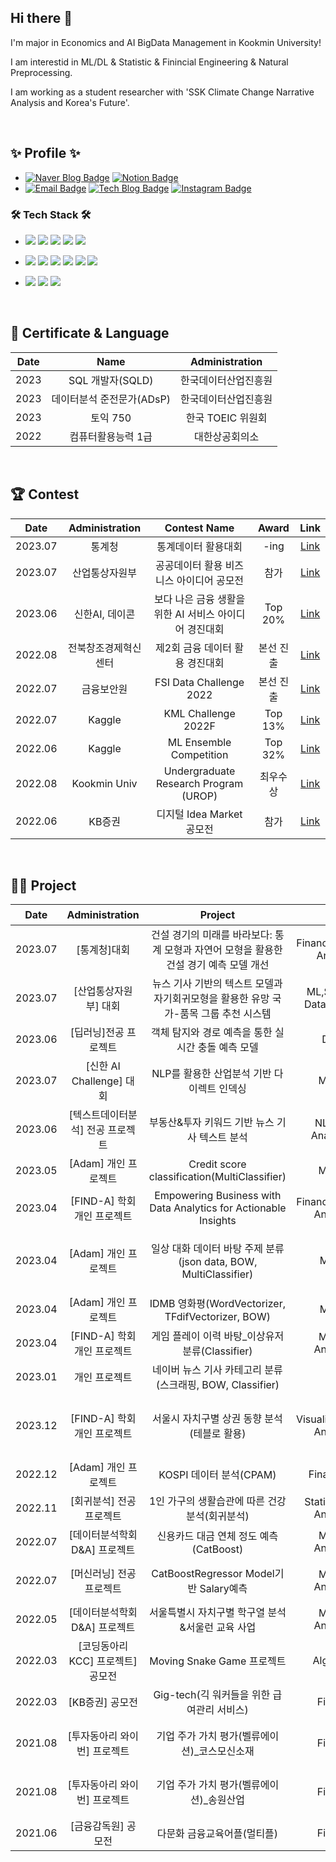 ## Hi there 👋
I'm major in Economics and AI BigData Management in Kookmin University!

I am interestid in ML/DL & Statistic & Finincial Engineering & Natural Preprocessing.

I am working as a student researcher with 'SSK Climate Change Narrative Analysis and Korea's Future'.

<br>

## ✨ Profile ✨
- [![Naver Blog Badge](https://img.shields.io/badge/-Naver%20Blog-green?style=flat-square&logo=naver&link=https://blog.naver.com/your_naver_blog_username)](https://blog.naver.com/gayeon6423) [![Notion Badge](https://img.shields.io/badge/-Notion-%23000000?style=flat-square&logo=notion&link=https://www.notion.so/your_notion_page)](https://www.notion.so/Gayeon-Jung-s-Portfolio-04d540cec5da4e729b953f4d0e82b2ed?pvs=4)
- [![Email Badge](https://img.shields.io/badge/-Email-%23D14836?style=flat-square&logo=gmail&logoColor=white&link=mailto:your.email@example.com)](mailto:gayeon6423@naver.com) [![Tech Blog Badge](http://img.shields.io/badge/-Tech%20blog-black?style=flat-square&logo=github&link=https://zzsza.github.io/)](https://github.com/Gayeon6423) [![Instagram Badge](https://img.shields.io/badge/-Instagram-%23E4405F?style=flat-square&logo=instagram&logoColor=white&link=https://www.instagram.com/your_instagram_username/)](https://www.instagram.com/ga_yeon_jung/)

### 🛠 Tech Stack 🛠
- <img src="https://img.shields.io/badge/Python-3776AB?style=flat&logo=Python&logoColor=white"/> <img src="https://img.shields.io/badge/Pytorch-EE4C2C?style=flat&logo=Pytorch&logoColor=white"/> <img src="https://img.shields.io/badge/R-276DC3?style=flat-square&logo=R&logoColor=white"/> <img src="https://img.shields.io/badge/SQL-4479A1?style=flat&logo=MySQL&logoColor=white"/> <img src="https://img.shields.io/badge/Tableau-E97627?style=flat&logo=Tableau&logoColor=white"/> 

- <img src="https://img.shields.io/badge/Jupyter-F37626?style=flat-square&logo=Jupyter&logoColor=white"/>  <img src="https://img.shields.io/badge/Anaconda-44A833?style=flat-square&logo=Anaconda&logoColor=white"/> <img src="https://img.shields.io/badge/PyCharm-000000?style=flat-square&logo=PyCharm&logoColor=white"/> <img src="https://img.shields.io/badge/VSCode-007ACC?style=flat-square&logo=Visual Studio Code&logoColor=white"/>  <img src="https://img.shields.io/badge/Google Colab-F9AB00?style=flat-square&logo=Google Colab&logoColor=white"/> <img src="https://img.shields.io/badge/Streamlit-FF4B4B?style=flat-square&logo=Streamlit&logoColor=white"/> 


- <img src="https://img.shields.io/badge/Github-181717?style=flat&logo=Github&logoColor=white"/>  <img src="https://img.shields.io/badge/Slack-4A154B?style=flat&logo=Slack&logoColor=white"/> <img src="https://img.shields.io/badge/Notion-000000?style=flat&logo=Notion&logoColor=white"/>

<br>

## 📃 Certificate & Language
|Date|Name|Administration| 
|:---:|:---:|:---:|
|2023|SQL 개발자(SQLD)|한국데이터산업진흥원|
|2023|데이터분석 준전문가(ADsP)|한국데이터산업진흥원|
|2023|토익 750|한국 TOEIC 위원회|
|2022|컴퓨터활용능력 1급|대한상공회의소|

<br>

## 🏆 Contest
|Date|Administration|Contest Name|Award|Link|
|:---:|:---:|:---:|:---:|:---:|
|2023.07|통계청|통계데이터 활용대회|-ing|<a href="">Link</a>|
|2023.07|산업통상자원부|공공데이터 활용 비즈니스 아이디어 공모전|참가|<a href="">Link</a>|
|2023.06|신한AI, 데이콘|보다 나은 금융 생활을 위한 AI 서비스 아이디어 경진대회|Top 20%|<a href="">Link</a>|
|2022.08|전북창조경제혁신센터|제2회 금융 데이터 활용 경진대회|본선 진출|<a href="">Link</a>|
|2022.07|금융보안원|FSI Data Challenge 2022|본선 진출|<a href="">Link</a>|
|2022.07|Kaggle|KML Challenge 2022F|Top 13%|<a href="https://github.com/Gayeon6423/Salary-prediction-based-on-CatBoostRegressor-Model">Link</a>|
|2022.06|Kaggle|ML Ensemble Competition|Top 32%|<a href="l">Link</a>|
|2022.08|Kookmin Univ|Undergraduate Research Program (UROP)|최우수상|<a href="">Link</a>|
|2022.06|KB증권|디지털 Idea Market 공모전|참가|<a href="">Link</a>|

<br>

## 👩‍💻 Project
|Date|Administration|Project|Tags|성과|Link|
|:---:|:---:|:---:|:---:|:---:|:---:|
|2023.07|[통계청]대회|건설 경기의 미래를 바라보다: 통계 모형과 자연어 모형을 활용한 건설 경기 예측 모델 개선|Financial,ML,Data Analytics|ing|<a href="">Link</a>|
|2023.07|[산업통상자원부] 대회|뉴스 기사 기반의 텍스트 모델과 자기회귀모형을 활용한 유망 국가-품목 그룹 추천 시스템|ML,Statistics, Data Analytics|참가|<a href="">Link</a>|
|2023.06|[딥러닝]전공 프로젝트|객체 탐지와 경로 예측을 통한 실시간 충돌 예측 모델|DL, CV|ing|<a href="">Link</a>|
|2023.07|[신한 AI Challenge] 대회|NLP를 활용한 산업분석 기반 다이렉트 인덱싱|ML, NLP|상위 20%|<a href="">Link</a>|
|2023.06|[텍스트데이터분석] 전공 프로젝트|부동산&투자 키워드 기반 뉴스 기사 텍스트 분석|NLP, Data Ananlystics|A+|<a href="">Link</a>|
|2023.05|[Adam] 개인 프로젝트|Credit score classification(MultiClassifier)|ML, NLP|-|<a href="">Link</a>|
|2023.04|[FIND-A] 학회 개인 프로젝트|Empowering Business with Data Analytics for Actionable Insights|Financial,ML,Data Analystics|팀 1등|<a href="">Link</a>|
|2023.04|[Adam] 개인 프로젝트|일상 대화 데이터 바탕 주제 분류(json data, BOW, MultiClassifier)|ML,NLP|동아리 발표 진행|<a href="">Link</a>|
|2023.04|[Adam] 개인 프로젝트|IDMB 영화평(WordVectorizer, TFdifVectorizer, BOW)|ML,NLP|-|<a href="">Link</a>|
|2023.04|[FIND-A] 학회 개인 프로젝트|게임 플레이 이력 바탕_이상유저 분류(Classifier)|ML,Data Analystics|팀 1등|<a href="">Link</a>|
|2023.01|개인 프로젝트|네이버 뉴스 기사 카테고리 분류(스크래핑, BOW, Classifier)||-|<a href="">Link</a>|
|2023.12|[FIND-A] 학회 개인 프로젝트|서울시 자치구별 상권 동향 분석(테블로 활용)|Visualization,Data Analystics|세미나 발표 진행|<a href="">Link</a>|
|2022.12|[Adam] 개인 프로젝트|KOSPI 데이터 분석(CPAM)|Financial,ML|-|<a href="">Link</a>|
|2022.11|[회귀분석] 전공 프로젝트|1인 가구의 생활습관에 따른 건강 분석(회귀분석)|Statistics,Data Analystics|A+|<a href="">Link</a>|
|2022.07|[데이터분석학회 D&A] 프로젝트|신용카드 대금 연체 정도 예측(CatBoost)|ML,Data Analystics|3등|<a href="">Link</a>|
|2022.07|[머신러닝] 전공 프로젝트|CatBoostRegressor Model기반 Salary예측|ML,Data Analystics|A+(1등)|<a href="">Link</a>|
|2022.05|[데이터분석학회 D&A] 프로젝트 |서울특별시 자치구별 학구열 분석&서울런 교육 사업|ML,Data Analystics|3등|<a href="">Link</a>|
|2022.03|[코딩동아리 KCC] 프로젝트] 공모전|Moving Snake Game 프로젝트|Algorithsm|-|<a href="">Link</a>|
|2022.03|[KB증권] 공모전|Gig-tech(긱 워커들을 위한 급여관리 서비스)|Financial|참가|<a href="">Link</a>|
|2021.08|[투자동아리 와이번] 프로젝트|기업 주가 가치 평가(벨류에이션)_코스모신소재|Financial|동아리 발표|<a href="">Link</a>|
|2021.08|[투자동아리 와이번] 프로젝트|기업 주가 가치 평가(벨류에이션)_송원산업|Financial|동아리 발표|<a href="">Link</a>|
|2021.06|[금융감독원] 공모전|다문화 금융교육어플(멀티플)|Financial|참가|<a href="">Link</a>|

<br>





